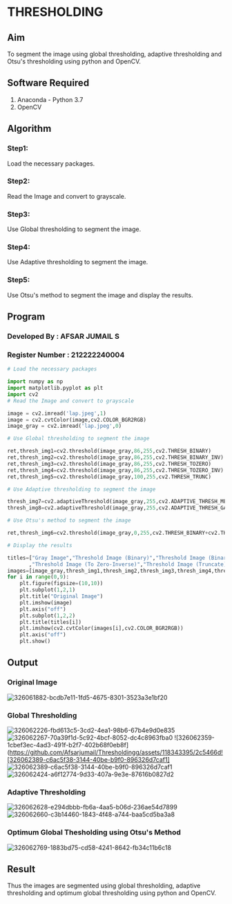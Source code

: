 # THRESHOLDING
## Aim
To segment the image using global thresholding, adaptive thresholding and Otsu's thresholding using python and OpenCV.

## Software Required
1. Anaconda - Python 3.7
2. OpenCV

## Algorithm
### Step1:
Load the necessary packages.
### Step2:
Read the Image and convert to grayscale.
### Step3:
Use Global thresholding to segment the image.
### Step4:
Use Adaptive thresholding to segment the image.
### Step5:
Use Otsu's method to segment the image and display the results.

## Program
### Developed By : AFSAR JUMAIL S
### Register Number : 212222240004
```python
# Load the necessary packages

import numpy as np
import matplotlib.pyplot as plt
import cv2
# Read the Image and convert to grayscale

image = cv2.imread('lap.jpeg',1)
image = cv2.cvtColor(image,cv2.COLOR_BGR2RGB)
image_gray = cv2.imread('lap.jpeg',0)

# Use Global thresholding to segment the image

ret,thresh_img1=cv2.threshold(image_gray,86,255,cv2.THRESH_BINARY)
ret,thresh_img2=cv2.threshold(image_gray,86,255,cv2.THRESH_BINARY_INV)
ret,thresh_img3=cv2.threshold(image_gray,86,255,cv2.THRESH_TOZERO)
ret,thresh_img4=cv2.threshold(image_gray,86,255,cv2.THRESH_TOZERO_INV)
ret,thresh_img5=cv2.threshold(image_gray,100,255,cv2.THRESH_TRUNC)

# Use Adaptive thresholding to segment the image

thresh_img7=cv2.adaptiveThreshold(image_gray,255,cv2.ADAPTIVE_THRESH_MEAN_C,cv2.THRESH_BINARY,11,2)
thresh_img8=cv2.adaptiveThreshold(image_gray,255,cv2.ADAPTIVE_THRESH_GAUSSIAN_C,cv2.THRESH_BINARY,11,2)

# Use Otsu's method to segment the image 

ret,thresh_img6=cv2.threshold(image_gray,0,255,cv2.THRESH_BINARY+cv2.THRESH_OTSU)

# Display the results

titles=["Gray Image","Threshold Image (Binary)","Threshold Image (Binary Inverse)","Threshold Image (To Zero)"
       ,"Threshold Image (To Zero-Inverse)","Threshold Image (Truncate)","Otsu","Adaptive Threshold (Mean)","Adaptive Threshold (Gaussian)"]
images=[image_gray,thresh_img1,thresh_img2,thresh_img3,thresh_img4,thresh_img5,thresh_img6,thresh_img7,thresh_img8]
for i in range(0,9):
    plt.figure(figsize=(10,10))
    plt.subplot(1,2,1)
    plt.title("Original Image")
    plt.imshow(image)
    plt.axis("off")
    plt.subplot(1,2,2)
    plt.title(titles[i])
    plt.imshow(cv2.cvtColor(images[i],cv2.COLOR_BGR2RGB))
    plt.axis("off")
    plt.show()

```
## Output

### Original Image
![326061882-bcdb7e11-1fd5-4675-8301-3523a3e1bf20](https://github.com/Afsarjumail/Thresholdingg/assets/118343395/b934840d-7815-4f77-b129-a86b0e94b55e)

### Global Thresholding

![326062226-fbd613c5-3cd2-4ea1-98b6-67b4e9d0e835](https://github.com/Afsarjumail/Thresholdingg/assets/118343395/0c6ae68b-6128-481c-b21c-620ff1cacfc2)
![326062267-70a39f1d-5c92-4bcf-8052-dc4c8963fba0](https://github.com/Afsarjumail/Thresholdingg/assets/118343395/9268cb3e-ce5b-41eb-a026-a3c99c3a59a5)
![326062359-1cbef3ec-4ad3-491f-b2f7-402b68f0eb8f](https://github.com/Afsarjumail/Thresholdingg/assets/118343395/2c5466d![326062389-c6ac5f38-3144-40be-b9f0-896326d7caf1]
![326062389-c6ac5f38-3144-40be-b9f0-896326d7caf1](https://github.com/Afsarjumail/Thresholdingg/assets/118343395/f6a9457d-fa99-442e-85aa-1ab121a38081)
![326062424-a6f12774-9d33-407a-9e3e-87616b0827d2](https://github.com/Afsarjumail/Thresholdingg/assets/118343395/f93fdfd0-c9ff-4b63-b7d9-33c84e97102e)

### Adaptive Thresholding
![326062628-e294dbbb-fb6a-4aa5-b06d-236ae54d7899](https://github.com/Afsarjumail/Thresholdingg/assets/118343395/551ed6f0-bccf-4029-9bf2-72ec3654cd00)
![326062660-c3b14460-1843-4f48-a744-baa5cd5ba3a8](https://github.com/Afsarjumail/Thresholdingg/assets/118343395/cf5991f3-af22-41e2-8a14-b0650fc327cf)


### Optimum Global Thesholding using Otsu's Method
![326062769-1883bd75-cd58-4241-8642-fb34c11b6c18](https://github.com/Afsarjumail/Thresholdingg/assets/118343395/8953eaf3-bb4f-4931-a971-77dda53e1403)



## Result
Thus the images are segmented using global thresholding, adaptive thresholding and optimum global thresholding using python and OpenCV.
